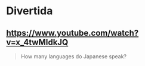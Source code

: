 # Divertida

## https://www.youtube.com/watch?v=x_4twMIdkJQ

> How many languages do Japanese speak? 
